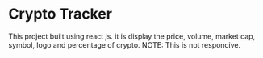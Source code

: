 # Crypto Tracker
This project built using react js.
it is display the price, volume, market cap, symbol, logo and percentage of crypto.
NOTE: This is not responcive.
